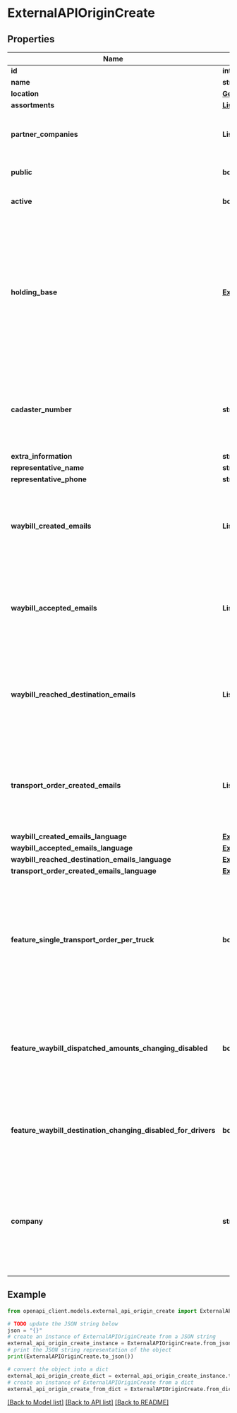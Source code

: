 # ExternalAPIOriginCreate


## Properties

Name | Type | Description | Notes
------------ | ------------- | ------------- | -------------
**id** | **int** |  | [readonly] 
**name** | **str** |  | 
**location** | [**GeoLocation**](GeoLocation.md) |  | 
**assortments** | [**List[ExternalAPIOriginAssortment]**](ExternalAPIOriginAssortment.md) |  | 
**partner_companies** | **List[str]** | List of registry codes of partner companies. | [optional] 
**public** | **bool** |  | [optional] [default to False]
**active** | **bool** |  | [optional] [default to True]
**holding_base** | [**ExternalAPIHoldingBase**](ExternalAPIHoldingBase.md) | Holding base data is provided as is, in internal WB format. It may change at any time without warning and may have a different schema for old and new origins | [optional] 
**cadaster_number** | **str** | Cadaster number of the Origin in free form. Required if holding base is sent. | [optional] 
**extra_information** | **str** |  | [optional] 
**representative_name** | **str** |  | [optional] 
**representative_phone** | **str** |  | [optional] 
**waybill_created_emails** | **List[str]** | E-mail addresses, where you want to receive notification when waybill is created. | [optional] 
**waybill_accepted_emails** | **List[str]** | E-mail addresses, where you want to receive notification when waybill is accepted. | [optional] 
**waybill_reached_destination_emails** | **List[str]** | E-mail addresses, where you want to receive notification when waybill has arrived at destination. | [optional] 
**transport_order_created_emails** | **List[str]** | E-mail addresses, where you want to receive notification when transport order is created. | [optional] 
**waybill_created_emails_language** | [**ExternalAPIOriginCreateWaybillCreatedEmailsLanguage**](ExternalAPIOriginCreateWaybillCreatedEmailsLanguage.md) |  | [optional] 
**waybill_accepted_emails_language** | [**ExternalAPIOriginCreateWaybillCreatedEmailsLanguage**](ExternalAPIOriginCreateWaybillCreatedEmailsLanguage.md) |  | [optional] 
**waybill_reached_destination_emails_language** | [**ExternalAPIOriginCreateWaybillCreatedEmailsLanguage**](ExternalAPIOriginCreateWaybillCreatedEmailsLanguage.md) |  | [optional] 
**transport_order_created_emails_language** | [**ExternalAPIOriginCreateWaybillCreatedEmailsLanguage**](ExternalAPIOriginCreateWaybillCreatedEmailsLanguage.md) |  | [optional] 
**feature_single_transport_order_per_truck** | **bool** | Managers are not allowed to create transport orders for a vehicle if there is an active transport order for the vehicle from this origin | [optional] [default to False]
**feature_waybill_dispatched_amounts_changing_disabled** | **bool** | Drivers and receivers are not allowed to change dispatched amounts for waybills from this origin | [optional] [default to False]
**feature_waybill_destination_changing_disabled_for_drivers** | **bool** | Drivers are not allowed to change the destination of waybills from this origin | [optional] [default to False]
**company** | **str** | Registry code of the owner company. By default, API KEY company is used. Note, origin company can not be changed | [optional] 

## Example

```python
from openapi_client.models.external_api_origin_create import ExternalAPIOriginCreate

# TODO update the JSON string below
json = "{}"
# create an instance of ExternalAPIOriginCreate from a JSON string
external_api_origin_create_instance = ExternalAPIOriginCreate.from_json(json)
# print the JSON string representation of the object
print(ExternalAPIOriginCreate.to_json())

# convert the object into a dict
external_api_origin_create_dict = external_api_origin_create_instance.to_dict()
# create an instance of ExternalAPIOriginCreate from a dict
external_api_origin_create_from_dict = ExternalAPIOriginCreate.from_dict(external_api_origin_create_dict)
```
[[Back to Model list]](../README.md#documentation-for-models) [[Back to API list]](../README.md#documentation-for-api-endpoints) [[Back to README]](../README.md)


